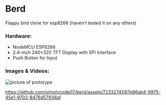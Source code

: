 # Berd
Flappy bird clone for esp8266 (haven't tested it on any others)

### Hardware:
- NodeMCU ESP8266
- 2.4-inch 240×320 TFT Display with SPI Interface 
- Push Button for Input


### Images & Videos:
![picture of prototype](images/prototype.png)


https://github.com/simplycode07/berd/assets/72332741/67e86ab4-9975-45e1-9702-8476d57938af

